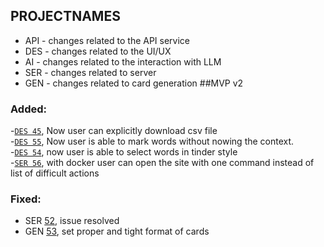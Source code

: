 ## PROJECTNAMES
- API - changes related to the API service
- DES - changes related to the UI/UX
- AI - changes related to the interaction with LLM
- SER - changes related to server
- GEN - changes related to card generation
##MVP v2  
### Added:  
-[`DES 45`](https://github.com/AnkiGen/anki_deck/issues/45), Now user can explicitly download csv file  
-[`DES 55`](https://github.com/AnkiGen/anki_deck/issues/55), Now user is able to mark words without nowing the context.      
-[`DES 54`](https://github.com/AnkiGen/anki_deck/issues/54), now user is able to select words in tinder style  
-[`SER 56`](https://github.com/AnkiGen/anki_deck/issues/56), with docker user can open the site with one command instead of list of difficult actions

### Fixed:  
- SER [52](https://github.com/AnkiGen/anki_deck/issues/52), issue resolved  
- GEN [53](https://github.com/AnkiGen/anki_deck/issues/53), set proper and tight format of cards
